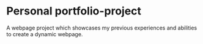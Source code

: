 # Personal portfolio-project
  A webpage project which showcases my previous experiences and abilities to create a dynamic webpage.
